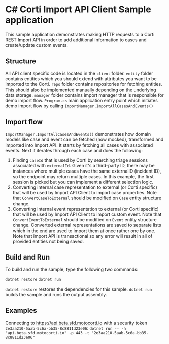 C# Corti Import API Client Sample application
================

This sample application demonstrates making HTTP requests to a Corti REST Import API in order to add additional information to cases and create/update custom events. 

Structure
------------

All API client specific code is located in the `client` folder. 
`entity` folder contains entities which you should extend with attributes you want to be imported to the Corti.
`repo` folder contains repositories for fetching entities. This should also be implemented manually depending on the underlying data storage.
`manager` folder contains import manager that is responsible for demo import flow.
`Program.cs` main application entry point which initiates demo import flow by calling `ImportManager.ImportAllCasesAndEvents()`

Import flow
------------

`ImportManager.ImportAllCasesAndEvents()` demonstrates how domain models like case and event can be fetched (now mocked), transformed and imported into Import API. 
It starts by fetching all cases with associated events. Next it iterates through each case and does the following:
1. Finding `caseId` that is used by Corti by searching triage sessions associated with `externalId`. Given it's a third-party ID, there may be instances where multiple cases have the same externalID (incident ID), so the endpoint may return multiple cases. In this example, the first session is picked but you can implement a different selection logic.
2. Converting internal case representation to external (or Corti specific) that will be used by Import API Client to import case properties. Note that `ConvertCaseToExternal` should be modified on `Case` entity structure change. 
3. Converting internal event representation to external (or Corti specific) that will be used by Import API Client to import custom event. Note that `ConvertEventToExternal` should be modified on `Event` entity structure change. 
Converted external representations are saved to separate lists which in the end are used to import them at once rather one by one. Note that import API is transactional so any error will result in all of provided entities not being saved. 

Build and Run
-------------

To build and run the sample, type the following two commands:

`dotnet restore`
`dotnet run`

`dotnet restore` restores the dependencies for this sample.
`dotnet run` builds the sample and runs the output assembly.

Examples
-------------

Connecting to https://api.beta.sfd.motocorti.io with a security token `2e3aa210-5aab-5c6a-bb35-8c8811d23e06`:
`dotnet run -- -h "api.beta.sfd.motocorti.io" -p 443 -t "2e3aa210-5aab-5c6a-bb35-8c8811d23e06"`

